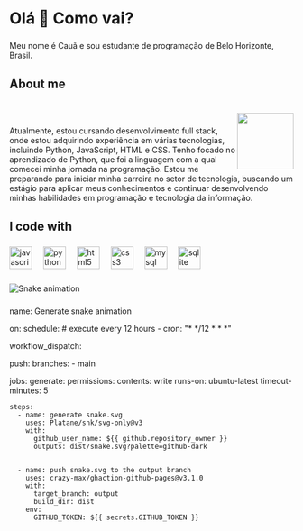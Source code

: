 <h1 align="left">Olá 👋 Como vai?</h1>

###

<p align="left">Meu nome é Cauã e sou estudante de programação de Belo Horizonte, Brasil.</p>

###

<h2 align="left">About me</h2>

###

<br clear="both">

<img align="right" height="100" src="https://i.pinimg.com/originals/95/c8/ba/95c8bacc7d615b8d678ed0424b0af7a5.gif"  />

###

<p align="left">Atualmente, estou cursando desenvolvimento full stack, onde estou adquirindo experiência em várias tecnologias, incluindo Python, JavaScript, HTML e CSS. Tenho focado no aprendizado de Python, que foi a linguagem com a qual comecei minha jornada na programação. Estou me preparando para iniciar minha carreira no setor de tecnologia, buscando um estágio para aplicar meus conhecimentos e continuar desenvolvendo minhas habilidades em programação e tecnologia da informação.</p>

###

<h2 align="left">I code with</h2>

###

<div align="left">
  <img src="https://cdn.jsdelivr.net/gh/devicons/devicon/icons/javascript/javascript-plain.svg" height="40" alt="javascript logo"  />
  <img width="12" />
  <img src="https://cdn.jsdelivr.net/gh/devicons/devicon/icons/python/python-original.svg" height="40" alt="python logo"  />
  <img width="12" />
  <img src="https://cdn.jsdelivr.net/gh/devicons/devicon/icons/html5/html5-plain.svg" height="40" alt="html5 logo"  />
  <img width="12" />
  <img src="https://cdn.jsdelivr.net/gh/devicons/devicon/icons/css3/css3-plain.svg" height="40" alt="css3 logo"  />
  <img width="12" />
  <img src="https://cdn.jsdelivr.net/gh/devicons/devicon/icons/mysql/mysql-original.svg" height="40" alt="mysql logo"  />
  <img width="12" />
  <img src="https://cdn.jsdelivr.net/gh/devicons/devicon/icons/sqlite/sqlite-original.svg" height="40" alt="sqlite logo"  />
</div>

###

<img src="https://raw.githubusercontent.com/cazzubat/cazzubat/output/snake.svg" alt="Snake animation" />

###

name: Generate snake animation

on:
  schedule: # execute every 12 hours
    - cron: "* */12 * * *"

  workflow_dispatch:

  push:
    branches:
    - main

jobs:
  generate:
    permissions:
      contents: write
    runs-on: ubuntu-latest
    timeout-minutes: 5

    steps:
      - name: generate snake.svg
        uses: Platane/snk/svg-only@v3
        with:
          github_user_name: ${{ github.repository_owner }}
          outputs: dist/snake.svg?palette=github-dark


      - name: push snake.svg to the output branch
        uses: crazy-max/ghaction-github-pages@v3.1.0
        with:
          target_branch: output
          build_dir: dist
        env:
          GITHUB_TOKEN: ${{ secrets.GITHUB_TOKEN }}
